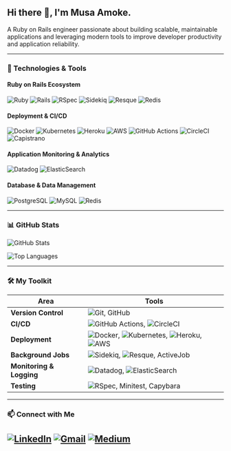 ## Hi there 👋, I'm Musa Amoke.

A Ruby on Rails engineer passionate about building scalable, maintainable applications and leveraging modern tools to improve developer productivity and application reliability.

---

### 🚀 Technologies & Tools

#### Ruby on Rails Ecosystem
![Ruby](https://img.shields.io/badge/Ruby-CC342D?style=for-the-badge&logo=ruby&logoColor=white)
![Rails](https://img.shields.io/badge/Rails-CC0000?style=for-the-badge&logo=rubyonrails&logoColor=white)
![RSpec](https://img.shields.io/badge/RSpec-4B4B77?style=for-the-badge&logo=rspec&logoColor=white)
![Sidekiq](https://img.shields.io/badge/Sidekiq-DD0031?style=for-the-badge&logo=sidekiq&logoColor=white)
![Resque](https://img.shields.io/badge/Resque-4B4B77?style=for-the-badge)
![Redis](https://img.shields.io/badge/Redis-DC382D?style=for-the-badge&logo=redis&logoColor=white)

#### Deployment & CI/CD
![Docker](https://img.shields.io/badge/Docker-2496ED?style=for-the-badge&logo=docker&logoColor=white)
![Kubernetes](https://img.shields.io/badge/Kubernetes-326CE5?style=for-the-badge&logo=kubernetes&logoColor=white)
![Heroku](https://img.shields.io/badge/Heroku-430098?style=for-the-badge&logo=heroku&logoColor=white)
![AWS](https://img.shields.io/badge/AWS-232F3E?style=for-the-badge&logo=amazonaws&logoColor=white)
![GitHub Actions](https://img.shields.io/badge/GitHub_Actions-2088FF?style=for-the-badge&logo=github-actions&logoColor=white)
![CircleCI](https://img.shields.io/badge/CircleCI-343434?style=for-the-badge&logo=circleci&logoColor=white)
![Capistrano](https://img.shields.io/badge/Capistrano-4B4B77?style=for-the-badge)
  
#### Application Monitoring & Analytics
![Datadog](https://img.shields.io/badge/Datadog-632CA6?style=for-the-badge&logo=datadog&logoColor=white)
![ElasticSearch](https://img.shields.io/badge/ElasticSearch-005571?style=for-the-badge&logo=elasticsearch&logoColor=white)

  
#### Database & Data Management
![PostgreSQL](https://img.shields.io/badge/PostgreSQL-336791?style=for-the-badge&logo=postgresql&logoColor=white)
![MySQL](https://img.shields.io/badge/MySQL-4479A1?style=for-the-badge&logo=mysql&logoColor=white)
![Redis](https://img.shields.io/badge/Redis-DC382D?style=for-the-badge&logo=redis&logoColor=white)

---

### 📊 GitHub Stats
![GitHub Stats](https://github-readme-stats.vercel.app/api?username=musaomondi&show_icons=true&theme=dark&count_private=true)

![Top Languages](https://github-readme-stats.vercel.app/api/top-langs/?username=musaomondi&layout=compact&theme=dark)

---

### 🛠️ My Toolkit
| Area                     | Tools                                                                                              |
|--------------------------|----------------------------------------------------------------------------------------------------|
| **Version Control**      | ![Git](https://img.shields.io/badge/Git-F05032?style=for-the-badge&logo=git&logoColor=white), GitHub  |
| **CI/CD**                | ![GitHub Actions](https://img.shields.io/badge/GitHub_Actions-2088FF?style=for-the-badge&logo=github-actions&logoColor=white), ![CircleCI](https://img.shields.io/badge/CircleCI-343434?style=for-the-badge&logo=circleci&logoColor=white) |
| **Deployment**           | ![Docker](https://img.shields.io/badge/Docker-2496ED?style=for-the-badge&logo=docker&logoColor=white), ![Kubernetes](https://img.shields.io/badge/Kubernetes-326CE5?style=for-the-badge&logo=kubernetes&logoColor=white), ![Heroku](https://img.shields.io/badge/Heroku-430098?style=for-the-badge&logo=heroku&logoColor=white), ![AWS](https://img.shields.io/badge/AWS-232F3E?style=for-the-badge&logo=amazonaws&logoColor=white) |
| **Background Jobs**      | ![Sidekiq](https://img.shields.io/badge/Sidekiq-DD0031?style=for-the-badge&logo=sidekiq&logoColor=white), ![Resque](https://img.shields.io/badge/Resque-4B4B77?style=for-the-badge), ActiveJob |
| **Monitoring & Logging** | ![Datadog](https://img.shields.io/badge/Datadog-632CA6?style=for-the-badge&logo=datadog&logoColor=white), ![ElasticSearch](https://img.shields.io/badge/ElasticSearch-005571?style=for-the-badge&logo=elasticsearch&logoColor=white) |
| **Testing**              | ![RSpec](https://img.shields.io/badge/RSpec-4B4B77?style=for-the-badge&logo=rspec&logoColor=white), Minitest, Capybara |

---

### 📫 Connect with Me
[![LinkedIn](https://img.shields.io/badge/LinkedIn-0077B5?style=for-the-badge&logo=linkedin&logoColor=white)](https://linkedin.com/in/musa-amoke-b3bb0a88)
[![Gmail](https://img.shields.io/badge/Gmail-D14836?style=for-the-badge&logo=gmail&logoColor=white)](mailto:musaomondi7437@gmail.com)
[![Medium](https://img.shields.io/badge/Medium-12100E?style=for-the-badge&logo=medium&logoColor=white)](https://medium.com/@musaomondi7437)
---
